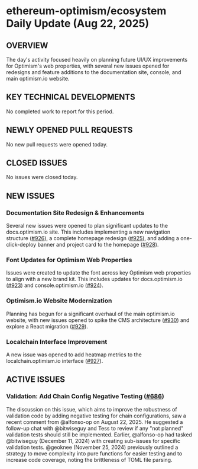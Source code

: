 # ethereum-optimism/ecosystem Daily Update (Aug 22, 2025)
## OVERVIEW 
The day's activity focused heavily on planning future UI/UX improvements for Optimism's web properties, with several new issues opened for redesigns and feature additions to the documentation site, console, and main optimism.io website.
## KEY TECHNICAL DEVELOPMENTS
No completed work to report for this period.

## NEWLY OPENED PULL REQUESTS
No new pull requests were opened today.

## CLOSED ISSUES
No issues were closed today.

## NEW ISSUES
### Documentation Site Redesign & Enhancements
Several new issues were opened to plan significant updates to the docs.optimism.io site. This includes implementing a new navigation structure ([#926](https://github.com/ethereum-optimism/ecosystem/issues/926)), a complete homepage redesign ([#925](https://github.com/ethereum-optimism/ecosystem/issues/925)), and adding a one-click-deploy banner and project card to the homepage ([#928](https://github.com/ethereum-optimism/ecosystem/issues/928)).
### Font Updates for Optimism Web Properties
Issues were created to update the font across key Optimism web properties to align with a new brand kit. This includes updates for docs.optimism.io ([#923](https://github.com/ethereum-optimism/ecosystem/issues/923)) and console.optimism.io ([#924](https://github.com/ethereum-optimism/ecosystem/issues/924)).
### Optimism.io Website Modernization
Planning has begun for a significant overhaul of the main optimism.io website, with new issues opened to spike the CMS architecture ([#930](https://github.com/ethereum-optimism/ecosystem/issues/930)) and explore a React migration ([#929](https://github.com/ethereum-optimism/ecosystem/issues/929)).
### Localchain Interface Improvement
A new issue was opened to add heatmap metrics to the localchain.optimism.io interface ([#927](https://github.com/ethereum-optimism/ecosystem/issues/927)).

## ACTIVE ISSUES
### Validation: Add Chain Config Negative Testing ([#686](https://github.com/ethereum-optimism/ecosystem/issues/686))
The discussion on this issue, which aims to improve the robustness of validation code by adding negative testing for chain configurations, saw a recent comment from @alfonso-op on August 22, 2025. He suggested a follow-up chat with @bitwiseguy and Tess to review if any "not planned" validation tests should still be implemented. Earlier, @alfonso-op had tasked @bitwiseguy (December 11, 2024) with creating sub-issues for specific validation tests. @geoknee (November 25, 2024) previously outlined a strategy to move complexity into pure functions for easier testing and to increase code coverage, noting the brittleness of TOML file parsing.